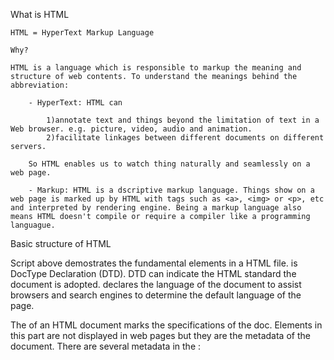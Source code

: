 What is HTML

    HTML = HyperText Markup Language

    Why?

    HTML is a language which is responsible to markup the meaning and structure of web contents. To understand the meanings behind the abbreviation:

        - HyperText: HTML can 

            1)annotate text and things beyond the limitation of text in a Web browser. e.g. picture, video, audio and animation. 
            2)facilitate linkages between different documents on different servers. 

        So HTML enables us to watch thing naturally and seamlessly on a web page. 

        - Markup: HTML is a dscriptive markup language. Things show on a web page is marked up by HTML with tags such as <a>, <img> or <p>, etc and interpreted by rendering engine. Being a markup language also means HTML doesn't compile or require a compiler like a programming languague.


Basic structure of HTML

<!DOCTYPE html>
<html lang="en">
<head>
    <meta charset="UTF-8">
    <meta http-equiv="X-UA-Compatible" content="IE=edge">
    <meta name="viewport" content="width=device-width, initial-scale=1.0">
    <title>Document</title>
</head>
<body>
    
</body>
</html>

Script above demostrates the fundamental elements in a HTML file. <!DOCTYPE html> is DocType Declaration (DTD). DTD can indicate the HTML standard the document is adopted. <html lang> declares the language of the document to assist browsers and search engines to determine the default language of the page.

<head>
The <head> of an HTML document marks the specifications of the doc. Elements in this part are not displayed in web pages but they are the metadata of the document. There are several metadata in the <head>:

<meta charset="UTF-8">
    

